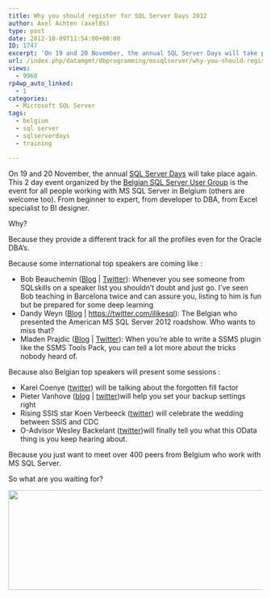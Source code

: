 ```yaml
---
title: Why you should register for SQL Server Days 2012
author: Axel Achten (axel8s)
type: post
date: 2012-10-09T11:54:00+00:00
ID: 1747
excerpt: 'On 19 and 20 November, the annual SQL Server Days will take place again. This 2 day event organized by the Belgian SQL Server User Group is the event for all people working with MS SQL Server in Belgium (others are welcome too). From beginner to expert,&hellip;'
url: /index.php/datamgmt/dbprogramming/mssqlserver/why-you-should-register-for/
views:
  - 9960
rp4wp_auto_linked:
  - 1
categories:
  - Microsoft SQL Server
tags:
  - belgium
  - sql server
  - sqlserverdays
  - training

---
```

On 19 and 20 November, the annual [SQL Server Days][1] will take place again. This 2 day event organized by the [Belgian SQL Server User Group][2] is the event for all people working with MS SQL Server in Belgium (others are welcome too). From beginner to expert, from developer to DBA, from Excel specialist to BI designer.
  
Why?
  
Because they provide a different track for all the profiles even for the Oracle DBA&#8217;s.
  
Because some international top speakers are coming like : 

  * Bob Beauchemin ([Blog][3] | [Twitter][4]): Whenever you see someone from SQLskills on a speaker list you shouldn&#8217;t doubt and just go. I&#8217;ve seen Bob teaching in Barcelona twice and can assure you, listing to him is fun but be prepared for some deep learning
  * Dandy Weyn ([Blog][5] | https://twitter.com/ilikesql): The Belgian who presented the American MS SQL Server 2012 roadshow. Who wants to miss that?
  * Mladen Prajdic ([Blog][6] | [Twitter][7]): When you&#8217;re able to write a SSMS plugin like the SSMS Tools Pack, you can tell a lot more about the tricks nobody heard of.

Because also Belgian top speakers will present some sessions : 

  * Karel Coenye ([twitter][8]) will be talking about the forgotten fill factor
  * Pieter Vanhove ([blog][9] | [twitter][10])will help you set your backup settings right
  * Rising SSIS star Koen Verbeeck ([twitter][11]) will celebrate the wedding between SSIS and CDC
  * O-Advisor Wesley Backelant ([twitter][12])will finally tell you what this OData thing is you keep hearing about.

Because you just want to meet over 400 peers from Belgium who work with MS SQL Server.
  
So what are you waiting for?

<div class="image_block">
  <a href="http://www.sqlserverdays.be/2012/registration"><img alt="" src="/wp-content/uploads/blogs/DataMgmt/Axel8s/SQLDays.gif?mtime=1349790379" width="699" height="198" /></a>
</div>

 [1]: http://www.sqlserverdays.be/2012/
 [2]: http://sqlug.be/
 [3]: http://www.sqlskills.com/BLOGS/BOBB/
 [4]: http://www.twitter.com/bobbeauch
 [5]: http://www.ilikesql.com/
 [6]: http://weblogs.sqlteam.com/mladenp/default.aspx
 [7]: https://de.twitter.com/MladenPrajdic
 [8]: https://twitter.com/Ryazame
 [9]: http://blogs.sqlug.be/pieter/
 [10]: http://twitter.com/pieter_vanhove
 [11]: http://twitter.com/Ko_Ver
 [12]: https://twitter.com/WesleyBackelant